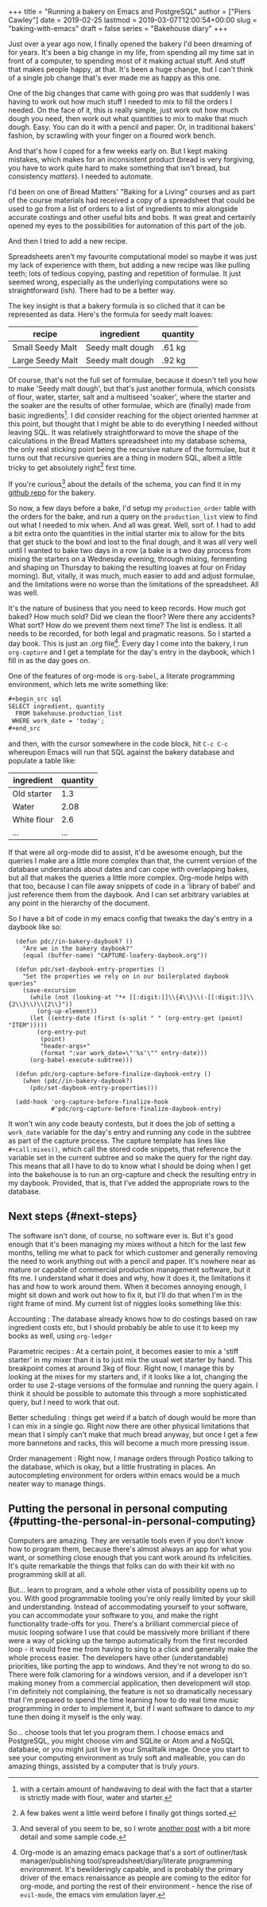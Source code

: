 +++
title = "Running a bakery on Emacs and PostgreSQL"
author = ["Piers Cawley"]
date = 2019-02-25
lastmod = 2019-03-07T12:00:54+00:00
slug = "baking-with-emacs"
draft = false
series = "Bakehouse diary"
+++

Just over a year ago now, I finally opened the bakery I'd been dreaming of for years. It's been a big change in my life, from spending all my time sat in front of a computer, to spending most of it making actual stuff. And stuff that makes people happy, at that. It's been a huge change, but I can't think of a single job change that's ever made me as happy as this one.

<!--more-->

One of the big changes that came with going pro was that suddenly I was having to work out how much stuff I needed to mix to fill the orders I needed. On the face of it, this is really simple, just work out how much dough you need, then work out what quantities to mix to make that much dough. Easy. You can do it with a pencil and paper. Or, in traditional bakers' fashion, by scrawling with your finger on a floured work bench.

And that's how I coped for a few weeks early on. But I kept making mistakes, which makes for an inconsistent product (bread is very forgiving, you have to work quite hard to make something that isn't bread, but consistency _matters_). I needed to automate.

I'd been on one of Bread Matters' "Baking for a Living" courses and as part of the course materials had received a copy of a spreadsheet that could be used to go from a list of orders to a list of ingredients to mix alongside accurate costings and other useful bits and bobs. It was great and certainly opened my eyes to the possibilities for automation of this part of the job.

And then I tried to add a new recipe.

Spreadsheets aren't my favourite computational model so maybe it was just my lack of experience with them, but adding a new recipe was like pulling teeth; lots of tedious copying, pasting and repetition of formulae. It just seemed wrong, especially as the underlying computations were so straightforward (ish). There had to be a better way.

The key insight is that a bakery formula is so cliched that it can be represented as data. Here's the formula for seedy malt loaves:

| recipe           | ingredient       | quantity |
|------------------|------------------|----------|
| Small Seedy Malt | Seedy malt dough | .61 kg   |
| Large Seedy Malt | Seedy malt dough | .92 kg   |

Of course, that's not the full set of formulae, because it doesn't tell you how to make 'Seedy malt dough', but that's just another formula, which consists of flour, water, starter, salt and a multiseed 'soaker', where the starter and the soaker are the results of other formulae, which are (finally) made from basic ingredients[^fn:1]. I did consider reaching for the object oriented hammer at this point, but thought that I might be able to do everything I needed without leaving SQL. It was relatively straightforward to move the shape of the calculations in the Bread Matters spreadsheet into my database schema, the only real sticking point being the recursive nature of the formulae, but it turns out that recursive queries are a thing in modern SQL, albeit a little tricky to get absolutely right[^fn:2] first time.

If you're curious[^fn:3] about the details of the schema, you can find it in my [github repo](https://github.com/pdcawley/bakehouse) for the bakery.

So now, a few days before a bake, I'd setup my `production_order` table with the orders for the bake, and run a query on the `production_list` view to find out what I needed to mix when. And all was great. Well, sort of. I had to add a bit extra onto the quantities in the initial starter mix to allow for the bits that get stuck to the bowl and lost to the final dough, and it was all very well until I wanted to bake two days in a row (a bake is a two day process from mixing the starters on a Wednesday evening, through mixing, fermenting and shaping on Thursday to baking the resulting loaves at four on Friday morning). But, vitally, it was much, much easier to add and adjust formulae, and the limitations were no worse than the limitations of the spreadsheet. All was well.

It's the nature of business that you need to keep records. How much got baked? How much sold? Did we clean the floor? Were there any accidents? What sort? How do we prevent them next time? The list is endless. It all needs to be recorded, for both legal and pragmatic reasons. So I started a day book. This is just an .org file[^fn:4]. Every day I come into the bakery, I run `org-capture` and I get a template for the day's entry in the daybook, which I fill in as the day goes on.

One of the features of org-mode is `org-babel`, a literate programming environment, which lets me write something like:

```org
#+begin_src sql
SELECT ingredient, quantity
  FROM bakehouse.production_list
 WHERE work_date = 'today';
#+end_src
```

and then, with the cursor somewhere in the code block, hit `C-c C-c` whereupon Emacs will run that SQL against the bakery database and populate a table like:

| ingredient  | quantity |
|-------------|----------|
| Old starter | 1.3      |
| Water       | 2.08     |
| White flour | 2.6      |
| ...         | ...      |

If that were all org-mode did to assist, it'd be awesome enough, but the queries I make are a little more complex than that, the current version of the database understands about dates and can cope with overlapping bakes, but all that makes the queries a little more complex. Org-mode helps with that too, because I can file away snippets of code in a 'library of babel' and just reference them from the daybook. And I can set arbitrary variables at any point in the hierarchy of the document.

So I have a bit of code in my emacs config that tweaks the day's entry in a daybook like so:

```emacs-lisp
  (defun pdc//in-bakery-daybook? ()
    "Are we in the bakery daybook?"
    (equal (buffer-name) "CAPTURE-loafery-daybook.org"))

  (defun pdc/set-daybook-entry-properties ()
    "Set the properties we rely on in our boilerplated daybook queries"
    (save-excursion
      (while (not (looking-at "*+ [[:digit:]]\\{4\\}\\(-[[:digit:]]\\{2\\}\\)\\{2\\}"))
        (org-up-element))
      (let ((entry-date (first (s-split " " (org-entry-get (point) "ITEM")))))
        (org-entry-put
         (point)
         "header-args+"
         (format ":var work_date=\"'%s'\"" entry-date)))
      (org-babel-execute-subtree)))

  (defun pdc/org-capture-before-finalize-daybook-entry ()
    (when (pdc//in-bakery-daybook?)
      (pdc/set-daybook-entry-properties)))

  (add-hook 'org-capture-before-finalize-hook
            #'pdc/org-capture-before-finalize-daybook-entry)
```

It won't win any code beauty contests, but it does the job of setting a `work_date` variable for the day's entry and running any code in the subtree as part of the capture process. The capture template has lines like `#+call:mixes()`, which call the stored code snippets, that reference the variable set in the current subtree and so make the query for the right day. This means that all I have to do to know what I should be doing when I get into the bakehouse is to run an org-capture and check the resulting entry in my daybook. Provided, that is, that I've added the appropriate rows to the database.


## Next steps {#next-steps}

The software isn't done, of course, no software ever is. But it's good enough that it's been managing my mixes without a hitch for the last few months, telling me what to pack for which customer and generally removing the need to work anything out with a pencil and paper. It's nowhere near as mature or capable of commercial production management software, but it fits me. I understand what it does and why, how it does it, the limitations it has and how to work around them. When it becomes annoying enough, I might sit down and work out how to fix it, but I'll do that when I'm in the right frame of mind. My current list of niggles looks something like this:

Accounting
: The database already knows how to do costings based on raw ingredient costs etc, but I should probably be able to use it to keep my books as well, using `org-ledger`

Parametric recipes
: At a certain point, it becomes easier to mix a 'stiff starter' in my mixer than it is to just mix the usual wet starter by hand. This breakpoint comes at around 3kg of flour. Right now, I manage this by looking at the mixes for my starters and, if it looks like a lot, changing the order to use 2-stage versions of the formulae and running the query again. I think it should be possible to automate this through a more sophisticated query, but I need to work that out.

Better scheduling
: things get weird if a batch of dough would be more than I can mix in a single go. Right now there are other physical limitations that mean that I simply can't make that much bread anyway, but once I get a few more bannetons and racks, this will become a much more pressing issue.

Order management
: Right now, I manage orders through Postico talking to the database, which is okay, but a little frustrating in places. An autocompleting environment for orders within emacs would be a much neater way to manage things.


## Putting the personal in personal computing {#putting-the-personal-in-personal-computing}

Computers are amazing. They are versatile tools even if you don't know how to program them, because there's almost always an app for what you want, or something close enough that you cant work around its infelicities. It's quite remarkable the things that folks can do with their kit with no programming skill at all.

But... learn to program, and a whole other vista of possibility opens up to you. With good programmable tooling you're only really limited by your skill and understanding. Instead of accommodating yourself to your software, you can accommodate your software to you, and make the right functionality trade-offs for you. There's a brilliant commercial piece of music looping sofware I use that could be massively more brilliant if there were a way of picking up the tempo automatically from the first recorded loop - it would free me from having to sing to a click and generally make the whole process easier. The developers have other (understandable) priorities, like porting the app to windows. And they're not wrong to do so. There were folk clamoring for a windows version, and if a developer isn't making money from a commercial application, then development will stop. I'm definitely not complaining, the feature is not so dramatically necessary that I'm prepared to spend the time learning how to do real time music programming in order to implement it, but if I want software to dance to _my_ tune then doing it myself is the only way.

So... choose tools that let you program them. I choose emacs and PostgreSQL, you might choose vim and SQLite or Atom and a NoSQL database, or you might just live in your Smalltalk image. Once you start to see your computing environment as truly soft and malleable, you can do amazing things, assisted by a computer that is truly _yours_.

[^fn:1]: with a certain amount of handwaving to deal with the fact that a starter is strictly made with flour, water and starter.
[^fn:2]: A few bakes went a little weird before I finally got things sorted.
[^fn:3]: And several of you seem to be, so I wrote [another post](/2019/03/04/recursive-sql-recipes/) with a bit more detail and some sample code.
[^fn:4]: Org-mode is an amazing emacs package that's a sort of outliner/task manager/publishing tool/spreadsheet/diary/literate programming environment. It's bewilderingly capable, and is probably the primary driver of the emacs renaissance as people are coming to the editor for org-mode, and porting the rest of their environment - hence the rise of `evil-mode`, the emacs vim emulation layer.
